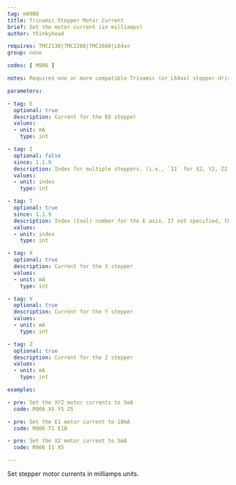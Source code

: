 ```yaml
---
tag: m0906
title: Trinamic Stepper Motor Current
brief: Set the motor current (in milliamps)
author: thinkyhead

requires: TMC2130|TMC2208|TMC2660|L64xx
group: none

codes: [ M906 ]

notes: Requires one or more compatible Trinamic (or L64xx) stepper drivers.

parameters:

- tag: E
  optional: true
  description: Current for the E0 stepper
  values:
  - unit: mA
    type: int

- tag: I
  optional: false
  since: 1.1.9
  description: Index for multiple steppers. (i.e., `I1` for X2, Y2, Z2; `I2` for Z3; `I3` for Z4).
  values:
  - unit: index
    type: int

- tag: T
  optional: true
  since: 1.1.9
  description: Index (tool) number for the E axis. If not specified, the E0 extruder.
  values:
  - unit: index
    type: int

- tag: X
  optional: true
  description: Current for the X stepper
  values:
  - unit: mA
    type: int

- tag: Y
  optional: true
  description: Current for the Y stepper
  values:
  - unit: mA
    type: int

- tag: Z
  optional: true
  description: Current for the Z stepper
  values:
  - unit: mA
    type: int

examples:

- pre: Set the XYZ motor currents to 5mA
  code: M906 X5 Y5 Z5

- pre: Set the E1 motor current to 10mA
  code: M906 T1 E10

- pre: Set the X2 motor current to 5mA
  code: M906 I1 X5

---
```


Set stepper motor currents in milliamps units.
